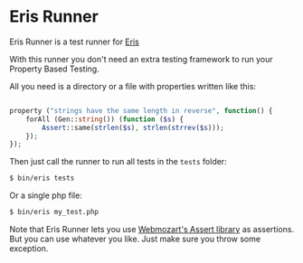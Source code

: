 Eris Runner
===========

Eris Runner is a test runner for [Eris](https://github.com/giorgiosironi/eris)

With this runner you don't need an extra testing framework to run your Property Based Testing.

All you need is a directory or a file with properties written like this:

```php

property ("strings have the same length in reverse", function() {
    forAll (Gen::string()) (function ($s) {
        Assert::same(strlen($s), strlen(strrev($s)));
    });
});

```

Then just call the runner to run all tests in the `tests` folder:

```bash
$ bin/eris tests
```

Or a single php file:

```bash
$ bin/eris my_test.php
```

Note that Eris Runner lets you use [Webmozart's Assert library](https://github.com/webmozart/assert) as assertions. But you can use whatever you like. Just make sure you throw some exception.